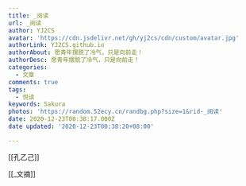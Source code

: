 ```yaml
---
title: _阅读
url: _阅读
author: YJ2CS
avatar: 'https://cdn.jsdelivr.net/gh/yj2cs/cdn/custom/avatar.jpg'
authorLink: YJ2CS.github.io
authorAbout: 愿青年摆脱了冷气，只是向前走！
authorDesc: 愿青年摆脱了冷气，只是向前走！
categories:
  - 文章
comments: true
tags:
  - 悦读
keywords: Sakura
photos: 'https://random.52ecy.cn/randbg.php?size=1&rid-_阅读'
date: 2020-12-23T00:38:17.000Z
date updated: '2020-12-23T00:38:20+08:00'

---
```


[[孔乙己]]

[[_文摘]]